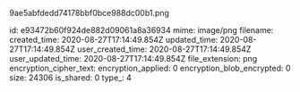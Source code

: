 9ae5abfdedd74178bbf0bce988dc00b1.png

id: e93472b60f924de882d09061a8a36934
mime: image/png
filename: 
created_time: 2020-08-27T17:14:49.854Z
updated_time: 2020-08-27T17:14:49.854Z
user_created_time: 2020-08-27T17:14:49.854Z
user_updated_time: 2020-08-27T17:14:49.854Z
file_extension: png
encryption_cipher_text: 
encryption_applied: 0
encryption_blob_encrypted: 0
size: 24306
is_shared: 0
type_: 4